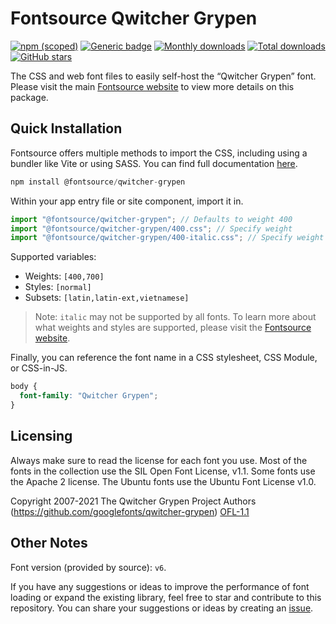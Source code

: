 # Fontsource Qwitcher Grypen

[![npm (scoped)](https://img.shields.io/npm/v/@fontsource/qwitcher-grypen?color=brightgreen)](https://www.npmjs.com/package/@fontsource/qwitcher-grypen) [![Generic badge](https://img.shields.io/badge/fontsource-passing-brightgreen)](https://github.com/fontsource/fontsource) [![Monthly downloads](https://badgen.net/npm/dm/@fontsource/qwitcher-grypen)](https://github.com/fontsource/fontsource) [![Total downloads](https://badgen.net/npm/dt/@fontsource/qwitcher-grypen)](https://github.com/fontsource/fontsource) [![GitHub stars](https://img.shields.io/github/stars/fontsource/fontsource.svg?style=social&label=Star)](https://github.com/fontsource/fontsource/stargazers)

The CSS and web font files to easily self-host the “Qwitcher Grypen” font. Please visit the main [Fontsource website](https://fontsource.org/fonts/qwitcher-grypen) to view more details on this package.

## Quick Installation

Fontsource offers multiple methods to import the CSS, including using a bundler like Vite or using SASS. You can find full documentation [here](https://fontsource.org/docs/getting-started/introduction).

```javascript
npm install @fontsource/qwitcher-grypen
```

Within your app entry file or site component, import it in.

```javascript
import "@fontsource/qwitcher-grypen"; // Defaults to weight 400
import "@fontsource/qwitcher-grypen/400.css"; // Specify weight
import "@fontsource/qwitcher-grypen/400-italic.css"; // Specify weight and style
```

Supported variables:
- Weights: `[400,700]`
- Styles: `[normal]`
- Subsets: `[latin,latin-ext,vietnamese]`

> Note: `italic` may not be supported by all fonts. To learn more about what weights and styles are supported, please visit the [Fontsource website](https://fontsource.org/fonts/qwitcher-grypen).

Finally, you can reference the font name in a CSS stylesheet, CSS Module, or CSS-in-JS.

```css
body {
  font-family: "Qwitcher Grypen";
}
```

## Licensing
Always make sure to read the license for each font you use. Most of the fonts in the collection use the SIL Open Font License, v1.1. Some fonts use the Apache 2 license. The Ubuntu fonts use the Ubuntu Font License v1.0.

Copyright 2007-2021 The Qwitcher Grypen Project Authors (https://github.com/googlefonts/qwitcher-grypen)
[OFL-1.1](https://openfontlicense.org)

## Other Notes
Font version (provided by source): `v6`.

If you have any suggestions or ideas to improve the performance of font loading or expand the existing library, feel free to star and contribute to this repository. You can share your suggestions or ideas by creating an [issue](https://github.com/fontsource/fontsource/issues).